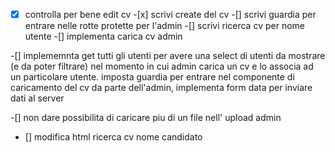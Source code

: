 -[x] controlla per bene edit cv -[x] scrivi create del cv
-[] scrivi guardia per entrare nelle rotte protette per l'admin
-[] scrivi ricerca cv per nome utente
-[] implementa carica cv admin

-[] implememnta get tutti gli utenti per avere una select di utenti da mostrare (e da poter filtrare) nel momento in cui admin carica un cv e lo associa ad un particolare utente. imposta guardia per entrare nel componente di caricamento del cv da parte dell'admin, implementa form data per inviare dati al server

-[] non dare possibilita di caricare piu di un file nell' upload admin

- [] modifica html ricerca cv nome candidato
